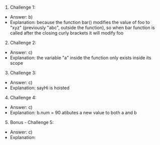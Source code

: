 1. Challenge 1:

- Answer: b)
- Explanation: because the function bar() modifies the value of foo to "xyz" (previously "abc", outside the function), so when bar function is called after the closing curly brackets it will modify foo

2. Challenge 2:

- Answer: c)
- Explanation: the variable "a" inside the function only exists inside its scope

3. Challenge 3:

- Answer: c)
- Explanation: sayHi is hoisted

4. Challenge 4:

- Answer: c)
- Explanation: b.num = 90 atibutes a new value to both a and b

5. Bonus - Challenge 5:

- Answer: c)
- Explanation:
